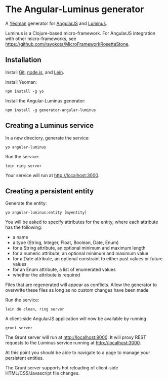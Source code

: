 # The Angular-Luminus generator 

A [Yeoman](http://yeoman.io) generator for [AngularJS](http://angularjs.org) and [Luminus](http://www.luminusweb.net/).

Luminus is a Clojure-based micro-framework.  For AngularJS integration with other micro-frameworks, see https://github.com/rayokota/MicroFrameworkRosettaStone.

## Installation

Install [Git](http://git-scm.com), [node.js](http://nodejs.org), and [Lein](http://leiningen.org/).

Install Yeoman:

    npm install -g yo

Install the Angular-Luminus generator:

    npm install -g generator-angular-luminus

## Creating a Luminus service

In a new directory, generate the service:

    yo angular-luminus

Run the service:

    lein ring server

Your service will run at [http://localhost:3000](http://localhost:3000).


## Creating a persistent entity

Generate the entity:

    yo angular-luminus:entity [myentity]

You will be asked to specify attributes for the entity, where each attribute has the following:

- a name
- a type (String, Integer, Float, Boolean, Date, Enum)
- for a String attribute, an optional minimum and maximum length
- for a numeric attribute, an optional minimum and maximum value
- for a Date attribute, an optional constraint to either past values or future values
- for an Enum attribute, a list of enumerated values
- whether the attribute is required

Files that are regenerated will appear as conflicts.  Allow the generator to overwrite these files as long as no custom changes have been made.

Run the service:

    lein do clean, ring server
    
A client-side AngularJS application will now be available by running

	grunt server
	
The Grunt server will run at [http://localhost:9000](http://localhost:9000).  It will proxy REST requests to the Luminus service running at [http://localhost:3000](http://localhost:3000).

At this point you should be able to navigate to a page to manage your persistent entities.  

The Grunt server supports hot reloading of client-side HTML/CSS/Javascript file changes.

